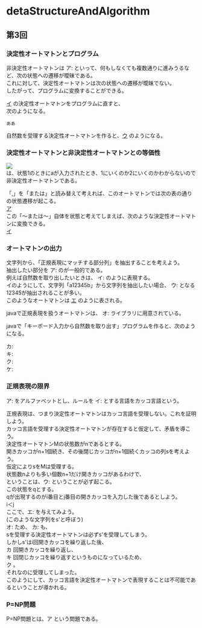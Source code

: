 # detaStructureAndAlgorithm

## 第3回

### 決定性オートマトンとプログラム  

非決定性オートマトンは ア: <!-- hole イプシロン遷移 --> といって、何もしなくても複数通りに進みうるなど、次の状態への遷移が曖昧である。  
これに対して、決定性オートマトンは次の状態への遷移が曖昧でない。  
したがって、プログラムに変換することができる。  

[イ](http://edu.net.c.dendai.ac.jp/ad2/2019/3/daaabc.png) の決定性オートマトンをプログラムに直すと、  
次のようになる。  


```
ああ
```



自然数を受理する決定性オートマトンを作ると、[ウ](img/automatonN1.png) のようになる。  

### 決定性オートマトンと非決定性オートマトンとの等価性 

![](http://edu.net.c.dendai.ac.jp/ad2/2019/3/na.png)  
は、状態1のときにaが入力されたとき、1にいくのか2にいくのかわからないので非決定性オートマトンである。  

「,」を「または」と読み替えて考えれば、このオートマトンでは次の表の通りの状態遷移が起こる。  
[ア](img/stateList1.png)  
この「～または～」自体を状態と考えてしまえば、次のような決定性オートマトンに変換できる。  
[イ](http://edu.net.c.dendai.ac.jp/ad2/2019/3/da.png)  

### オートマトンの出力 
文字列から、「正規表現にマッチする部分列」を抽出することを考えよう。  
抽出したい部分を ア:<!-- hole ()で括る --> のが一般的である。  
例えば自然数を取り出したいときは、 イ: <!-- hole .*([1-9][0-9]*) --> のように表現する。  
イのようにして、文字列「a12345b」から文字列を抽出したい場合、 ウ: <!-- hole 最長一致 --> となる 12345が抽出されることが多い。  
このようなオートマトンは [エ](http://edu.net.c.dendai.ac.jp/ad2/2019/3/1023.png) のように表される。  

javaで正規表現を扱うオートマトンは、 オ: <!-- hole java.util.regex --> ライブラリに用意されている。  

javaで「キーボード入力から自然数を取り出す」プログラムを作ると、次のようになる。  



カ: <!-- hole (buf=br.readLine())!=null -->  
キ: <!-- hole m= p.matcher(buf) -->  
ク: <!-- hole m.find() -->  
ケ: <!-- hole System.out.println(m.group()) -->  


### 正規表現の限界

ア: <!-- hole 「(」と「)」 --> をアルファベットとし、ルールを イ: <!-- hole かっこが過不足なく閉じている --> とする言語をカッコ言語という。  

正規表現は、つまり決定性オートマトンはカッコ言語を受理しない。これを証明しよう。  
カッコ言語を受理する決定性オートマトンが存在すると仮定して、矛盾を導こう。  
決定性オートマトンMの状態数がnであるとする。  
開きカッコがn+1個続き、その後閉じカッコがn+1個続くカッコの列sを考えよう。  
仮定によりsをMは受理する。  
状態数nよりも多い個数n+1だけ開きカッコがあるわけで、  
ということは、ウ: <!-- hole 1つの状態が2回以上現れる --> ということが必ず起こる。  
この状態をqとする。  
qが出現するのがi番目とj番目の開きカッコを入力した後であるとしよう。  
i＜j  
ここで、エ: <!-- hole i番目のあとにj+1番目の入力 --> を与えてみよう。  
(このような文字列をs'と呼ぼう)  
オ: <!-- hole「j+1番目の文字」は「状態qの次の入力」に等しい --> ため、 カ: <!-- hole i+1番目以降をj+1番目以降で置き換えて --> も、  
sを受理する決定性オートマトンは必ずs'を受理してしまう。  
しかしs'はi回開きカッコを繰り返した後、  
カ <!-- hole n+1-j --> 回開きカッコを繰り返し、  
キ <!-- hole n+1 --> 回閉じカッコを繰り返すというものになっているため、  
ク <!-- hole 開きカッコと閉じカッコの個数が一致しない --> 。  
それなのに受理してしまった。  
このようにして、カッコ言語を決定性オートマトンで表現することは不可能であるということが導かれる。  

### P=NP問題
P=NP問題とは、ア <!-- hole 決定性オートマトンで多項式回の状態遷移で計算できる問題の集合をA、非決定性〃をBとするとき、A=Bであるか否か --> という問題である。  


 
